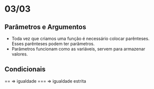 # 03/03

## Parâmetros e Argumentos
* Toda vez que criamos uma função é necessário colocar parênteses. Esses parênteses podem ter parâmetros.
* Parâmetros funcionam como as variáveis, servem para armazenar valores.

## Condicionais
== => igualdade
=== => igualdade estrita